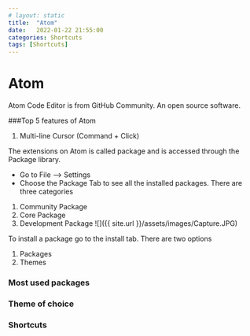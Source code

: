 ```yaml
---
# layout: static
title:  "Atom"
date:   2022-01-22 21:55:00
categories: Shortcuts
tags: [Shortcuts]
---
```


# Atom

Atom Code Editor is from GitHub Community. An open source software.

###Top 5 features of Atom

1. Multi-line Cursor (Command + Click)



The extensions on Atom is called package and is accessed through the Package library. 
- Go to File --> Settings
- Choose the Package Tab to see all the installed packages. There are three categories
 1. Community Package
 2. Core Package
 3. Development Package
 ![]({{ site.url }}/assets/images/Capture.JPG)

To install a package go to the install tab. There are two options
 1. Packages
 2. Themes
 
### Most used packages

### Theme of choice


### Shortcuts



   



